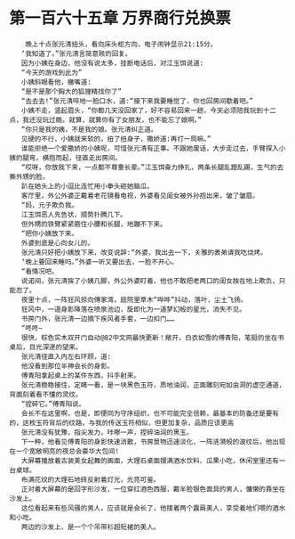 # 第一百六十五章 万界商行兑换票
        晚上十点张元清扭头，看向床头柜方向，电子闹钟显示21:15分。
       ‘我知道了。”张元清言简意赅的回复。
       因为小姨在身边，他没有说太多，挂断电话后，对江玉饵说道:
       “今天的游戏到此为”
       小姨斜眼看他，撇嘴道:
       “是不是那个胸大的狐狸精找你了”
       “去去去!”张元清啐地一脸口水，道:“接下来我要睡觉了，你也回房间歇着吧。”
       小姨不走，竖起眉头，“你都几天没回家了，好不容易回来一趟，今天必须陪我玩到十二点，我还没玩过瘾。就算，就算你有了女朋友，也不能忘了娘啊。”
       “你只是我的姨，不是我的娘。张元清纠正道。
       见硬的不行，小姨就来软的，扭了扭身子，撒娇道:再打一局嘛。”
       谁能拒绝一个爱撒娇的小姨呢，可惜张元清有正事。不跟她废话，大步走过去，手臂探入小姨的腿弯，横抱而起，径直走出房间。
       “哎呀，你放我下来，一点都不尊重长辈。”江玉饵奋力挣扎，两条长腿乱蹬乱踢，生气的去撕外甥的脸。
       趴在她头上的小逗比连忙用小拳头砸她脑瓜。
       客厅里，外公外婆正戴着老花镜看电视，外婆看见闺女被外孙抱出来，皱了皱眉。
       “妈，元子欺负我。
       江玉饵恶人先告状，顺势扑腾几下。
       但外甥的铁臂紧紧箍住小腰和长腿，地蹦不下来。
       “把你小姨放下来。
       外婆到底是心向女儿的。
       张元清只好把小姨放下来，改变说辞:“外婆，我出去一下，关雅的表弟请我吃烧烤。
       ‘晚上要回来睡吗。”外婆一听又要出去，一脸不开心。
       “看情况吧。
       说诺间，张元清挨了小姨几脚，外公外婆盯着，他也不敢把老两口的闺女按在地上欺负，只能忍了。
       夜里十点，一阵狂风掠向傅家湾，庭院里草木“哗哗”抖动，落叶，尘土飞扬。
       狂风中，一道身影降落在喷泉池边，旋即化为一道梦幻般的星光，消失不见。
       书房门外，张元清一边摘下疾风者手套，一边扣门……
       “咚咚~
       很快，棕色实木双开门自动@82中文网最快更新！敞开，白衣如雪的傅青阳，笔挺的坐在书桌后，目光深邃的望来。
       张元清径直入内左右环顾，道:
       他没看到那位半神会长的身影。
       傅青阳拿起桌上的某件东西，抖手射来。
       张元清稳稳接住，定睛一看，是一块黑色玉符，质地油润，正面雕刻宛如虫洞的虚空通道，背面刻着看不懂的灵纹。
       “捏碎它。”傅青阳说。
       会长不在这里啊，也是，即便同为守序组织，也不可能完全信赖，最基本的防备还是要有的，这枚玉符背后的纹路，与我的传送玉符相似，但更加复杂，品质应该更高
       张元清没有犹豫，指尖发力，咔嚓一声，捏碎油润的黑玉。
       下一种，他看见傅青阳的身影快速消散，书房景物迅速淡化，一阵涟漪般的波纹后，他出现在一个宽敞明亮的夜总会豪华大包间!
       大屏幕播放着古装美女起舞的画面，大理石桌面摆满酒水饮料、瓜果小吃，休闲室里还有一台桌球。
       布满花纹的大理石地砖反射着灯光，光亮可鉴。
       正对着大屏幕的是回字形沙发，一位穿红酒色西服，戴半脸银色面具的男人，慵懒的靠坐在沙发上。
       这位看起来有些风骚的男人，应该就是会长了，他搂着两个露肩美人，享受着地们喂的酒水和小吃。
       两边的沙发上，是一个个吊带衫超短裙的美人。
